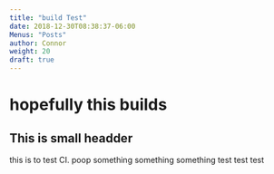 ```yaml
---
title: "build Test"
date: 2018-12-30T08:38:37-06:00
Menus: "Posts"
author: Connor
weight: 20
draft: true
---
```


hopefully this builds
====================

## This is small headder

this is to test CI. poop
something something something
test
test
test

[comment]: <> (This is a comment, it will not be included)
[comment]: <> (in  the output file unless you use it in)
[comment]: <> (a reference style link.)